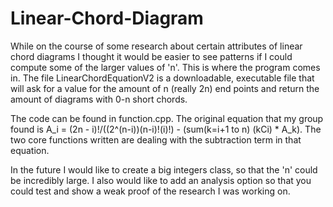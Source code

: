 # Linear-Chord-Diagram
While on the course of some research about certain attributes of linear chord diagrams I thought 
it would be easier to see patterns if I could compute some of the larger values of 'n'. 
This is where the program comes in. The file LinearChordEquationV2 is a downloadable, executable 
file that will ask for a value for the amount of n (really 2n) end points and return the amount
of diagrams with 0-n short chords.

The code can be found in function.cpp. The original equation that my group found is
A_i = (2n - i)!/((2^(n-i))(n-i)!(i)!) - (sum(k=i+1 to n) (kCi) * A_k). 
The two core functions written are dealing with the subtraction term in that equation.

In the future I would like to create a big integers class, so that the 'n' could be incredibly large.
I also would like to add an analysis option so that you could test and show a weak proof of the 
research I was working on.
